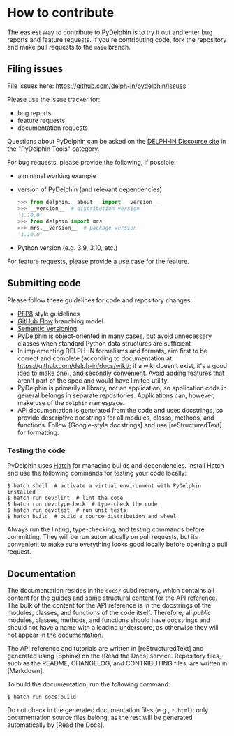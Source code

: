 # How to contribute

The easiest way to contribute to PyDelphin is to try it out and enter
bug reports and feature requests. If you're contributing code, fork
the repository and make pull requests to the `main` branch.


## Filing issues

File issues here: https://github.com/delph-in/pydelphin/issues

Please use the issue tracker for:

* bug reports
* feature requests
* documentation requests

Questions about PyDelphin can be asked on the [DELPH-IN Discourse
site](https://delphinqa.ling.washington.edu/) in the "PyDelphin Tools"
category.

For bug requests, please provide the following, if possible:

* a minimal working example
* version of PyDelphin (and relevant dependencies)

  ```python
  >>> from delphin.__about__ import __version__
  >>> __version__  # distribution version
  '1.10.0'
  >>> from delphin import mrs
  >>> mrs.__version__  # package version
  '1.10.0'
  ```
* Python version (e.g. 3.9, 3.10, etc.)

For feature requests, please provide a use case for the feature.


## Submitting code

Please follow these guidelines for code and repository changes:

* [PEP8](https://www.python.org/dev/peps/pep-0008/) style guidelines
* [GitHub Flow](https://guides.github.com/introduction/flow/)
  branching model
* [Semantic Versioning](http://semver.org/)
* PyDelphin is object-oriented in many cases, but avoid unnecessary
  classes when standard Python data structures are sufficient
* In implementing DELPH-IN formalisms and formats, aim first to be
  correct and complete (according to documentation at
  https://github.com/delph-in/docs/wiki/; if a wiki doesn't exist,
  it's a good idea to make one), and secondly convenient. Avoid adding
  features that aren't part of the spec and would have limited
  utility.
* PyDelphin is primarily a library, not an application, so application
  code in general belongs in separate repositories. Applications can,
  however, make use of the `delphin` namespace.
* API documentation is generated from the code and uses docstrings, so
  provide descriptive docstrings for all modules, classs, methods, and
  functions. Follow [Google-style docstrings] and use
  [reStructuredText] for formatting.

### Testing the code

PyDelphin uses [Hatch](https://hatch.pypa.io/) for managing builds and
dependencies. Install Hatch and use the following commands for testing
your code locally:

```console
$ hatch shell  # activate a virtual environment with PyDelphin installed
$ hatch run dev:lint  # lint the code
$ hatch run dev:typecheck  # type-check the code
$ hatch run dev:test  # run unit tests
$ hatch build  # build a source distribution and wheel
```

Always run the linting, type-checking, and testing commands before
committing. They will be run automatically on pull requests, but its
convenient to make sure everything looks good locally before opening a
pull request.

## Documentation

The documentation resides in the `docs/` subdirectory, which contains
all content for the guides and some structural content for the API
reference. The bulk of the content for the API reference is in the
docstrings of the modules, classes, and functions of the code
itself. Therefore, all *public* modules, classes, methods, and
functions should have docstrings and should not have a name with a
leading underscore, as otherwise they will not appear in the
documentation.

The API reference and tutorials are written in [reStructuredText]
and generated using [Sphinx] on the [Read the Docs] service.
Repository files, such as the README, CHANGELOG, and CONTRIBUTING
files, are written in [Markdown].

To build the documentation, run the following command:

```console
$ hatch run docs:build
```

Do not check in the generated documentation files (e.g., `*.html`);
only documentation source files belong, as the rest will be
generated automatically by [Read the Docs].
